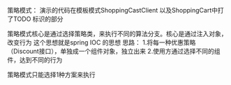 策略模式：
演示的代码在模板模式ShoppingCastClient 以及ShoppingCart中打了TODO 标识的部分

策略模式核心是通过选择策略类，来执行不同的算法分支。核心是通过注入对象，改变行为
这个思想就是spring IOC 的思想
思路：
1.将每一种优惠策略（Discount接口），单独成一个组件对象，独立出来
2.使用方通过选择不同的组件，达到不同的行为

策略模式只能选择1种方案来执行
